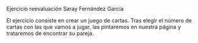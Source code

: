 Ejercicio reevaluación Saray Fernández García

El ejercicio consiste en crear un juego de cartas. Tras elegir el número de cartas con las que vamos a jugar, las pintaremos en nuestra página y trataremos de encontrar su pareja.
